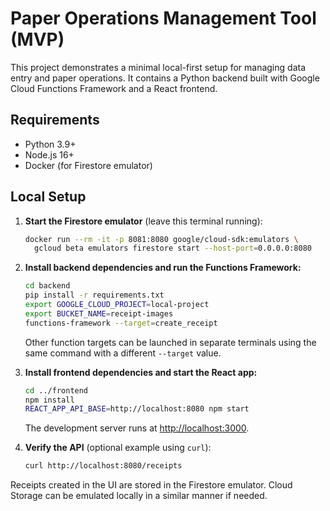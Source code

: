 # Paper Operations Management Tool (MVP)

This project demonstrates a minimal local-first setup for managing data entry and paper operations. It contains a Python backend built with Google Cloud Functions Framework and a React frontend.

## Requirements
- Python 3.9+
- Node.js 16+
- Docker (for Firestore emulator)

## Local Setup

1. **Start the Firestore emulator** (leave this terminal running):
    ```bash
    docker run --rm -it -p 8081:8080 google/cloud-sdk:emulators \
      gcloud beta emulators firestore start --host-port=0.0.0.0:8080
    ```

2. **Install backend dependencies and run the Functions Framework:**
    ```bash
    cd backend
    pip install -r requirements.txt
    export GOOGLE_CLOUD_PROJECT=local-project
    export BUCKET_NAME=receipt-images
    functions-framework --target=create_receipt
    ```
    Other function targets can be launched in separate terminals using the same command with a different `--target` value.

3. **Install frontend dependencies and start the React app:**
    ```bash
    cd ../frontend
    npm install
    REACT_APP_API_BASE=http://localhost:8080 npm start
    ```
    The development server runs at <http://localhost:3000>.

4. **Verify the API** (optional example using `curl`):
    ```bash
    curl http://localhost:8080/receipts
    ```

Receipts created in the UI are stored in the Firestore emulator. Cloud Storage can be emulated locally in a similar manner if needed.

